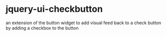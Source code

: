 jquery-ui-checkbutton
=====================

an extension of the button widget to add visual feed back to a check button by adding a checkbox to the button